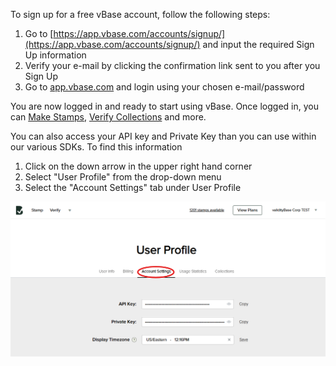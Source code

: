 To sign up for a free vBase account, follow the following steps: 

1. Go to [https://app.vbase.com/accounts/signup/](https://app.vbase.com/accounts/signup/) and input the required Sign Up information
2. Verify your e-mail by clicking the confirmation link sent to you after you Sign Up
3. Go to [app.vbase.com](https://app.vbase.com/) and login using your chosen e-mail/password


You are now logged in and ready to start using vBase. Once logged in, you can [Make Stamps](../web-tools/how-to-use-vbase-stamper.md), [Verify Collections](../web-tools/verify-a-collection.md) and more. 

You can also access your API key and Private Key than you can use within our various SDKs. To find this information
1. Click on the down arrow in the upper right hand corner
2. Select "User Profile" from the drop-down menu
3. Select the "Account Settings" tab under User Profile

![API Key in User Profile](Get_API_Key_In_User_Profile.png)

